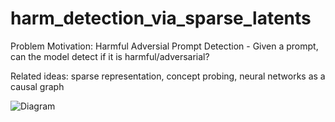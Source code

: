 # harm_detection_via_sparse_latents

Problem Motivation: Harmful Adversial Prompt Detection - Given a prompt, can the model detect if it is harmful/adversarial?

Related ideas: sparse representation, concept probing, neural networks as a causal graph

![Diagram](https://github.com/xinrose-lin/locating_latent_rep_of_harm/blob/main/report/Capstone-Research-Poster-Lin-Xin-Rose.jpg)




